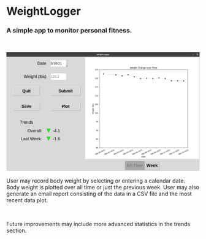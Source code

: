 
<h1>WeightLogger</h1>
<h3>A simple app to monitor personal fitness.</h3>
<br>

![demo](https://github.com/fayefv/weightlogger/blob/master/supporting_graphic.png?raw=true)

<p> User may record body weight by selecting 
or entering a calendar date.  Body weight
is plotted over all time or just the 
previous week.  User may also generate an 
email report consisting of the data
in a CSV file and the most recent data plot.</p>
<br>
<p>Future improvements may include more
advanced statistics in the trends section.</p>

